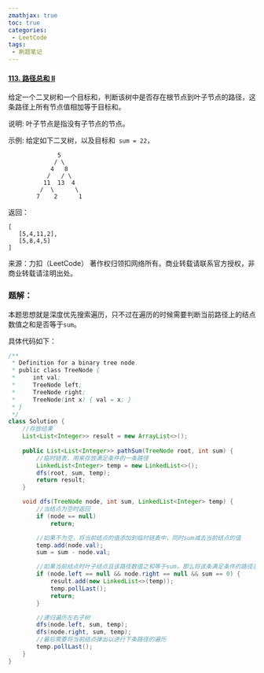 ```yaml
---
zmathjax: true
toc: true
categories:
 - LeetCode
tags:
 - 刷题笔记
---
```


#### [113. 路径总和 II](https://leetcode-cn.com/problems/path-sum-ii/)

给定一个二叉树和一个目标和，判断该树中是否存在根节点到叶子节点的路径，这条路径上所有节点值相加等于目标和。

说明: 叶子节点是指没有子节点的节点。

示例: 
给定如下二叉树，以及目标和` sum = 22`，

<!--more-->

```
              5
             / \
            4   8
           /   / \
          11  13  4
         /  \      \
        7    2      1
```

返回：

```
[
   [5,4,11,2],
   [5,8,4,5]
]
```

来源：力扣（LeetCode）
著作权归领扣网络所有。商业转载请联系官方授权，非商业转载请注明出处。

### 题解：

本题思想就是深度优先搜索遍历，只不过在遍历的时候需要判断当前路径上的结点数值之和是否等于`sum`。

具体代码如下：

```java
/**
 * Definition for a binary tree node.
 * public class TreeNode {
 *     int val;
 *     TreeNode left;
 *     TreeNode right;
 *     TreeNode(int x) { val = x; }
 * }
 */
class Solution {
    //存放结果
    List<List<Integer>> result = new ArrayList<>();
    
    public List<List<Integer>> pathSum(TreeNode root, int sum) {
        //临时链表，用来存放满足条件的一条路径
        LinkedList<Integer> temp = new LinkedList<>();
        dfs(root, sum, temp);
        return result;
    }

    void dfs(TreeNode node, int sum, LinkedList<Integer> temp) {
        //当结点为空时返回
        if (node == null)
            return;

        //如果不为空，将当前结点的值添加到临时链表中，同时sum减去当前结点的值
        temp.add(node.val);
        sum = sum - node.val;

        //如果当前结点时叶子结点且该路径数值之和等于sum，那么将该条满足条件的路径添加到result数组中
        if (node.left == null && node.right == null && sum == 0) {
            result.add(new LinkedList<>(temp));
            temp.pollLast();
            return;
        }

        //递归遍历左右子树
        dfs(node.left, sum, temp);
        dfs(node.right, sum, temp);
        //最后需要将当前结点弹出以进行下条路径的遍历
        temp.pollLast();
    }
}
```

